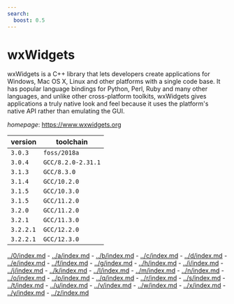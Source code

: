 ```yaml
---
search:
  boost: 0.5
---
```

# wxWidgets

wxWidgets is a C++ library that lets developers create applications  for Windows, Mac OS X, Linux and other platforms with a single code base. It has popular  language bindings for Python, Perl, Ruby and many other languages, and unlike other  cross-platform toolkits, wxWidgets gives applications a truly native look and feel  because it uses the platform's native API rather than emulating the GUI.

*homepage*: <https://www.wxwidgets.org>

version | toolchain
--------|----------
``3.0.3`` | ``foss/2018a``
``3.0.4`` | ``GCC/8.2.0-2.31.1``
``3.1.3`` | ``GCC/8.3.0``
``3.1.4`` | ``GCC/10.2.0``
``3.1.5`` | ``GCC/10.3.0``
``3.1.5`` | ``GCC/11.2.0``
``3.2.0`` | ``GCC/11.2.0``
``3.2.1`` | ``GCC/11.3.0``
``3.2.2.1`` | ``GCC/12.2.0``
``3.2.2.1`` | ``GCC/12.3.0``

[../0/index.md](0) - [../a/index.md](a) - [../b/index.md](b) - [../c/index.md](c) - [../d/index.md](d) - [../e/index.md](e) - [../f/index.md](f) - [../g/index.md](g) - [../h/index.md](h) - [../i/index.md](i) - [../j/index.md](j) - [../k/index.md](k) - [../l/index.md](l) - [../m/index.md](m) - [../n/index.md](n) - [../o/index.md](o) - [../p/index.md](p) - [../q/index.md](q) - [../r/index.md](r) - [../s/index.md](s) - [../t/index.md](t) - [../u/index.md](u) - [../v/index.md](v) - [../w/index.md](w) - [../x/index.md](x) - [../y/index.md](y) - [../z/index.md](z)

